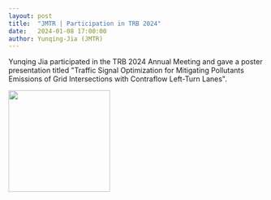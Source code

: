 ```yaml
---
layout: post
title:  "JMTR | Participation in TRB 2024"
date:   2024-01-08 17:00:00
author: Yunqing-Jia (JMTR)
---
```

Yunqing Jia participated in the TRB 2024 Annual Meeting and gave a poster presentation titled "Traffic Signal Optimization for Mitigating Pollutants Emissions of Grid Intersections with Contraflow Left-Turn Lanes".

<img src="/Jerland/jmtr/JMTR.jpg" class="center" width='200' height='200'>
